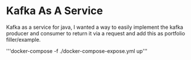 # Kafka As A Service
Kafka as a service for java, I wanted a way to easily implement the kafka producer and consumer to return it via a request and add this as portfolio filler/example. 


'''docker-compose -f ./docker-compose-expose.yml up'''

